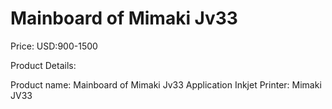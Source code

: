 # Mainboard of Mimaki Jv33

Price: USD:900-1500

Product Details:

Product name:
Mainboard of Mimaki Jv33
Application Inkjet Printer:
Mimaki JV33